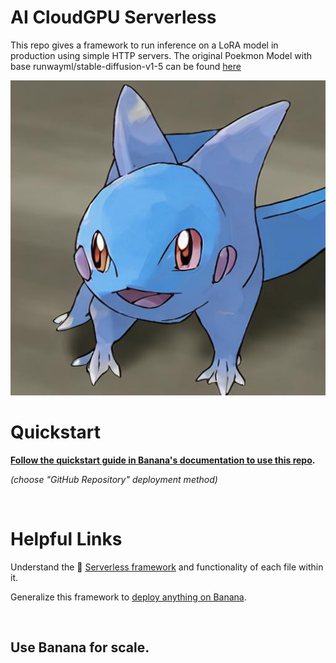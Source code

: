 
# AI CloudGPU Serverless

This repo gives a framework to run inference on a LoRA model in production using simple HTTP servers. The original Poekmon Model with base runwayml/stable-diffusion-v1-5 can be found [here](https://huggingface.co/pcuenq/pokemon-lora)

![demo output image](https://github.com/lucataco/serverless-LoRA-inference-pokemon/blob/main/output.jpg?raw=true)

# Quickstart
**[Follow the quickstart guide in Banana's documentation to use this repo](https://docs.banana.dev/banana-docs/quickstart).** 

*(choose "GitHub Repository" deployment method)*

<br>

# Helpful Links
Understand the 🍌 [Serverless framework](https://docs.banana.dev/banana-docs/core-concepts/inference-server/serverless-framework) and functionality of each file within it.

Generalize this framework to [deploy anything on Banana](https://docs.banana.dev/banana-docs/resources/how-to-serve-anything-on-banana).

<br>

## Use Banana for scale.
